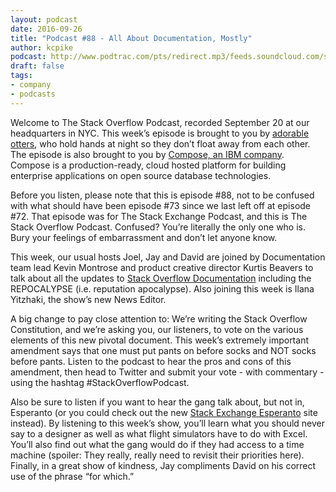 ```yaml
---
layout: podcast
date: 2016-09-26
title: "Podcast #88 - All About Documentation, Mostly"
author: kcpike
podcast: http://www.podtrac.com/pts/redirect.mp3/feeds.soundcloud.com/stream/284723759-stack-exchange-stack-overflow-podcast-88.mp3
draft: false
tags:
- company
- podcasts
---
```


Welcome to The Stack Overflow Podcast, recorded September 20 at our headquarters in NYC. This week’s episode is brought to you by [adorable otters](http://www.otter.org/Public/), who hold hands at night so they don’t float away from each other. The episode is also brought to you by [Compose, an IBM company](http://www.ibm.com/analytics/us/en/technology/cloud-data-services/compose/). Compose is a production-ready, cloud hosted platform for building enterprise applications on open source database technologies. 

Before you listen, please note that this is episode #88, not to be confused with what should have been episode #73 since we last left off at episode #72. That episode was for The Stack Exchange Podcast, and this is The Stack Overflow Podcast. Confused? You’re literally the only one who is. Bury your feelings of embarrassment and don’t let anyone know.

This week, our usual hosts Joel, Jay and David are joined by Documentation team lead Kevin Montrose and product creative director Kurtis Beavers to talk about all the updates to [Stack Overflow Documentation](http://stackoverflow.com/documentation) including the REPOCALYPSE (i.e. reputation apocalypse). Also joining this week is Ilana Yitzhaki, the show’s new News Editor. 

A big change to pay close attention to: We’re writing the Stack Overflow Constitution, and we’re asking you, our listeners, to vote on the various elements of this new pivotal document. This week’s extremely important amendment says that one must put pants on before socks and NOT socks before pants. Listen to the podcast to hear the pros and cons of this amendment, then head to Twitter and submit your vote - with commentary - using the hashtag #StackOverflowPodcast.

Also be sure to listen if you want to hear the gang talk about, but not in, Esperanto (or you could check out the new [Stack Exchange Esperanto](http://esperanto.stackexchange.com/) site instead). By listening to this week’s show, you’ll learn what you should never say to a designer as well as what flight simulators have to do with Excel. You’ll also find out what the gang would do if they had access to a time machine (spoiler: They really, really need to revisit their priorities here). Finally, in a great show of kindness, Jay compliments David on his correct use of the phrase “for which.” 

